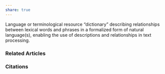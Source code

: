 ```yaml
---
share: true
---
```


Language or terminological resource “dictionary” describing relationships between lexical words and phrases in a formalized form of natural language(s), enabling the use of descriptions and relationships in text processing.

### Related Articles

### Citations
